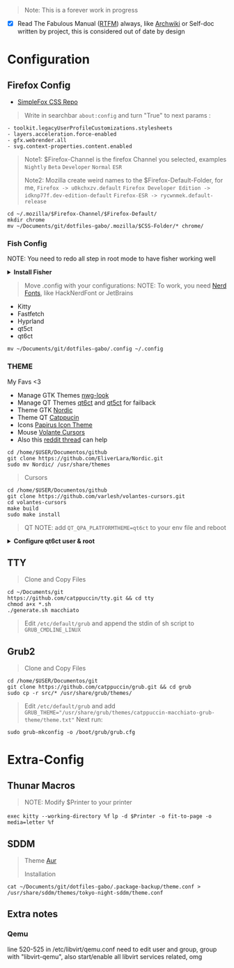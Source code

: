 > Note: This is a forever work in progress

- [x] Read The Fabulous Manual ([RTFM](https://es.wikipedia.org/wiki/RTFM)) always, like [Archwiki](https://wiki.archlinux.org/) or Self-doc written by project, this is considered out of date by design

# Configuration
## Firefox Config 

- [SimpleFox CSS Repo](https://github.com/migueravila/SimpleFox)

> Write in searchbar `about:config` and turn "True" to next params :
```
- toolkit.legacyUserProfileCustomizations.stylesheets
- layers.acceleration.force-enabled
- gfx.webrender.all
- svg.context-properties.content.enabled
```

> Note1: $Firefox-Channel is the firefox Channel you selected, examples `Nightly` `Beta` `Developer` `Normal` `ESR`
> 
> Note2: Mozilla create weird names to the $Firefox-Default-Folder, for me, `Firefox -> u0kchxzv.default` `Firefox Developer Edition -> idknp77f.dev-edition-default` `Firefox-ESR -> rycwnmek.default-release`
```
cd ~/.mozilla/$Firefox-Channel/$Firefox-Default/
mkdir chrome
mv ~/Documents/git/dotfiles-gabo/.mozilla/$CSS-Folder/* chrome/
```

### Fish Config
NOTE: You need to redo all step in root mode to have fisher working well

<details>
 <summary><b>Install Fisher</b></summary>
 <br>

```
curl -sL https://raw.githubusercontent.com/jorgebucaran/fisher/main/functions/fisher.fish | source && fisher install jorgebucaran/fisher
```

> Fisher Plugins
> Install [Tide](https://github.com/IlanCosman/tide)
```
fisher install IlanCosman/tide@v6
```

> Install [Done](https://github.com/franciscolourenco/done)
```
fisher install franciscolourenco/done
```

> Install [Alias Assisntant](https://github.com/paysonwallach/fish-you-should-use/)
```
fisher install paysonwallach/fish-you-should-use
```

> Install [Alias Ideas](https://github.com/gazorby/fish-abbreviation-tips)
```
fisher install gazorby/fish-abbreviation-tips
```

> Let Fish Shell Default
```
chsh -s /bin/fish
```

> NOTE: Config File Default are
```
~/.config/fish/config.fish
~/.config/fish/conf.d/
```

</details>

> Move .config with your configurations:
> NOTE: To work, you need [Nerd Fonts](https://www.nerdfonts.com/), like HackNerdFont or JetBrains
- Kitty
- Fastfetch
- Hyprland
- qt5ct
- qt6ct
```
mv ~/Documents/git/dotfiles-gabo/.config ~/.config
```

### THEME

My Favs <3
- Manage GTK Themes [nwg-look](https://github.com/nwg-piotr/nwg-look)
- Manage QT Themes [qt6ct](https://github.com/trialuser02/qt6ct) and [qt5ct](https://github.com/desktop-app/qt5ct) for failback
- Theme GTK [Nordic](https://github.com/EliverLara/Nordic)
- Theme QT [Catppucin](https://github.com/catppuccin/qt5ct)
- Icons [Papirus Icon Theme](https://archlinux.org/packages/community/any/papirus-icon-theme/)
- Mouse [Volante Cursors](https://github.com/varlesh/volantes-cursors)
- Also this [reddit thread](https://www.reddit.com/r/kde/comments/urug5v/guide_to_a_consistent_application_style_in_plasma/) can help

```
cd /home/$USER/Documentos/github
git clone https://github.com/EliverLara/Nordic.git
sudo mv Nordic/ /usr/share/themes
```

> Cursors
```
cd /home/$USER/Documentos/github
git clone https://github.com/varlesh/volantes-cursors.git
cd volantes-cursors
make build
sudo make install
```

> QT
> NOTE: add `QT_QPA_PLATFORMTHEME=qt6ct` to your env file and reboot

<details>
 <summary><b>Configure qt6ct user & root</b></summary>
 <br>

User Files
```
- Configuration path: "/home/deathgabox/.config/qt6ct"
- Shared QSS paths:"/usr/share/qt6ct/qss")
- Shared color scheme paths: "/usr/share/qt6ct/colors")
```

Root Files
```
- Configuration path: "/root/.config/qt6ct"
- Shared QSS paths:"/usr/share/qt6ct/qss")
- Shared color scheme paths:"/usr/share/qt6ct/colors")
```

Colors
```
Catppuccin-Frappe.conf      (Light Mode)
Catppuccin-Latte.conf       (Dark Mode)
Catppuccin-Macchiato.conf   (Darker Mode)
Catppuccin-Mocha.conf       (Darkest Mode)
```

</details>

## TTY
> Clone and Copy Files
```
cd ~/Documents/git
https://github.com/catppuccin/tty.git && cd tty
chmod a+x *.sh
./generate.sh macchiato
```
> Edit `/etc/default/grub` and append the stdin of sh script to `GRUB_CMDLINE_LINUX`


## Grub2
> Clone and Copy Files
```
cd /home/$USER/Documentos/git
git clone https://github.com/catppuccin/grub.git && cd grub
sudo cp -r src/* /usr/share/grub/themes/
```
> Edit `/etc/default/grub` and add `GRUB_THEME="/usr/share/grub/themes/catppuccin-macchiato-grub-theme/theme.txt"`
> Next run:
```
sudo grub-mkconfig -o /boot/grub/grub.cfg
```

# Extra-Config
## Thunar Macros
> 
> NOTE: Modify $Printer to your printer

`exec kitty --working-directory %f`
`lp -d $Printer -o fit-to-page -o media=letter %f`

## SDDM

> Theme [Aur](https://aur.archlinux.org/packages/sddm-theme-tokyo-night)
>
> Installation
```
cat ~/Documents/git/dotfiles-gabo/.package-backup/theme.conf > /usr/share/sddm/themes/tokyo-night-sddm/theme.conf
```


## Extra notes
### Qemu
line 520-525 in /etc/libvirt/qemu.conf need to edit user and group, group with "libvirt-qemu", also start/enable all libvirt services related, omg

